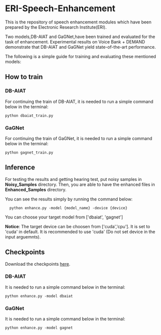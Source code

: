 # ERI-Speech-Enhancement

This is the repository of speech enhancement modules which have been prepared by the Electronic Research Institute(ERI).

Two models,DB-AIAT and GaGNet,have been trained and evaluated for the task of enhancement. Experimental results on Voice Bank + DEMAND
demonstrate that DB-AIAT and GaGNet yield state-of-the-art performance.

The following is a simple guide for training and evaluating these mentioned models:

 ## How to train
 ### DB-AIAT
 For continuing the train of DB-AIAT, it is needed to run a simple command below in the terminal:
  ```
  python dbaiat_train.py
  ```
 ### GaGNet
 For continuing the train of GaGNet, it is needed to run a simple command below in the terminal:
   ```
   python gagnet_train.py
   ```
## Inference
For testing the results and getting hearing test, put noisy samples in **Noisy_Samples** directory. Then, you are able to have the enhanced files in **Enhanced_Samples** directory.

You can see the results simply by running the command below:
```
  python enhance.py -model {model_name} -device {device}
```

You can choose your target model from ['dbaiat', 'gagnet']

**Notice**: The target device can be choosen from ['cuda','cpu']. It is set to 'cuda' in default. It is recommended to use 'cuda' (Do not set device in the input arguemnts).


## Checkpoints
Download the checkpoints [here](https://huggingface.co/FanavaranPars/ERI-SE).

### DB-AIAT
It is needed to run a simple command below in the terminal:
  ```
  python enhance.py -model dbaiat 
  ```
 ### GaGNet
 It is needed to run a simple command below in the terminal:
   ```
   python enhance.py -model gagnet
   ```


